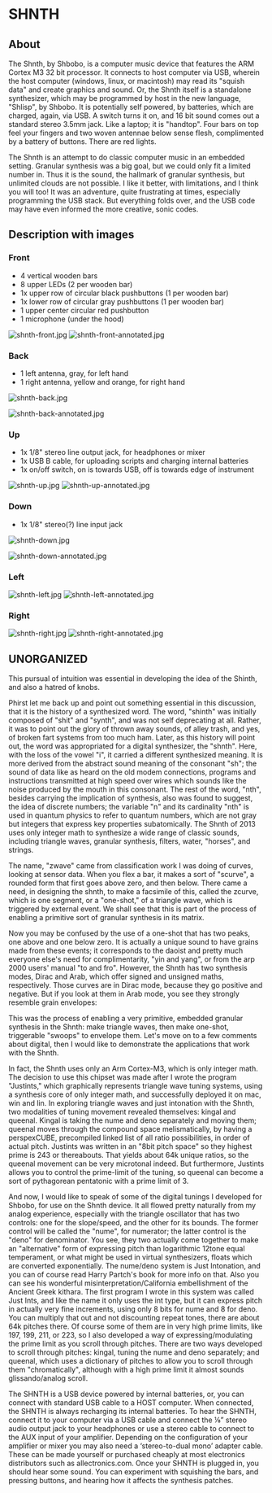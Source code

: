 # SHNTH

## About

The Shnth, by Shbobo, is a computer music device that features the ARM Cortex M3 32 bit processor. It connects to host computer via USB, wherein the host computer (windows, linux, or macintosh) may read its "squish data" and create graphics and sound. Or, the Shnth itself is a standalone synthesizer, which may be programmed by host in the new language, "Shlisp", by Shbobo. It is potentially self powered, by batteries, which are charged, again, via USB. A switch turns it on, and 16 bit sound comes out a standard stereo 3.5mm jack. Like a laptop; it is "handtop". Four bars on top feel your fingers and two woven antennae below sense flesh, complimented by a battery of buttons. There are red lights.

The Shnth is an attempt to do classic computer music in an embedded setting.  Granular synthesis was a big goal, but we could only fit a limited number in.  Thus it is the sound, the hallmark of granular synthesis, but unlimited clouds are not possible.  I like it better, with limitations, and I think you will too!  It was an adventure, quite frustrating at times, especially programming the USB stack.  But everything folds over, and the USB code may have even informed the more creative, sonic codes. 

## Description with images

### Front

* 4 vertical wooden bars
* 8 upper LEDs (2 per wooden bar)
* 1x upper row of circular black pushbuttons (1 per wooden bar)
* 1x lower row of circular gray pushbuttons (1 per wooden bar)
* 1 upper center circular red pushbutton 
* 1 microphone (under the hood)

![shnth-front.jpg](https://github.com/montoyamoraga/shbobo-studies/raw/master/images/shnth-front.jpg "shnth-front.jpg") ![shnth-front-annotated.jpg](https://github.com/montoyamoraga/shbobo-studies/raw/master/images/shnth-front-annotated.jpg "shnth-front-annotated.jpg")


### Back

* 1 left antenna, gray, for left hand
* 1 right antenna, yellow and orange, for right hand

![shnth-back.jpg](https://github.com/montoyamoraga/shbobo-studies/raw/master/images/shnth-back.jpg "shnth-back.jpg")

![shnth-back-annotated.jpg](https://github.com/montoyamoraga/shbobo-studies/raw/master/images/shnth-back-annotated.jpg "shnth-back-annotated.jpg")

### Up

* 1x 1/8" stereo line output jack, for headphones or mixer
* 1x USB B cable, for uploading scripts and charging internal batteries
* 1x on/off switch, on is towards USB, off is towards edge of instrument

![shnth-up.jpg](https://github.com/montoyamoraga/shbobo-studies/raw/master/images/shnth-up.jpg "shnth-up.jpg") ![shnth-up-annotated.jpg](https://github.com/montoyamoraga/shbobo-studies/raw/master/images/shnth-up-annotated.jpg "shnth-up-annotated.jpg")

### Down

* 1x 1/8" stereo(?) line input jack

![shnth-down.jpg](https://github.com/montoyamoraga/shbobo-studies/raw/master/images/shnth-down.jpg "shnth-down.jpg")

![shnth-down-annotated.jpg](https://github.com/montoyamoraga/shbobo-studies/raw/master/images/shnth-down-annotated.jpg "shnth-down-annotated.jpg")

### Left

![shnth-left.jpg](https://github.com/montoyamoraga/shbobo-studies/raw/master/images/shnth-left.jpg "shnth-left.jpg") ![shnth-left-annotated.jpg](https://github.com/montoyamoraga/shbobo-studies/raw/master/images/shnth-left-annotated.jpg "shnth-left-annotated.jpg")

### Right

![shnth-right.jpg](https://github.com/montoyamoraga/shbobo-studies/raw/master/images/shnth-right.jpg "shnth-right.jpg") ![shnth-right-annotated.jpg](https://github.com/montoyamoraga/shbobo-studies/raw/master/images/shnth-right-annotated.jpg "shnth-right-annotated.jpg")


## UNORGANIZED

This pursual of intuition was essential in developing the idea of the Shinth, and also a hatred of knobs.  

Phirst let me back up and point out something essential in this discussion, that it is the history of a synthesized word.  The word, "shinth" was initially composed of "shit" and "synth", and was not self deprecating at all.  Rather, it was to point out the glory of thrown away sounds, of alley trash, and yes, of broken fart systems from too much ham.  Later, as this history will point out, the word was appropriated for a digital synthesizer, the "shnth".  Here, with the loss of the vowel "i", it carried a different synthesized meaning.  It is more derived from the abstract sound meaning of the consonant "sh"; the sound of data like as heard on the old modem connections, programs and instructions transmitted at high speed over wires which sounds like the noise produced by the mouth in this consonant.  The rest of the word, "nth", besides carrying the implication of synthesis, also was found to suggest, the idea of discrete numbers; the variable "n" and its cardinality "nth" is used in quantum physics to refer to quantum numbers, which are not gray but integers that express key properties subatomically.  The Shnth of 2013 uses only integer math to synthesize a wide range of classic sounds, including triangle waves, granular synthesis, filters, water, "horses", and strings. 

The name, "zwave" came from classification work I was doing of curves, looking at sensor data.  When you flex a bar, it makes a sort of "scurve", a rounded form that first goes above zero, and then below.  There came a need, in designing the shnth, to make a facsimile of this, called the zcurve, which is one segment, or a "one-shot," of a triangle wave, which is triggered by external event.  We shall see that this is part of the process of enabling a primitive sort of granular synthesis in its matrix.

Now you may be confused by the use of a one-shot that has two peaks, one above and one below zero.  It is actually a unique sound to have grains made from these events; it corresponds to the daoist and pretty much everyone else's need for complimentarity, "yin and yang", or from the arp 2000 users' manual "to and fro".  However, the Shnth has two synthesis modes, Dirac and Arab, which offer signed and unsigned maths, respectively.  Those curves are in Dirac mode, because they go positive and negative.  But if you look at them in Arab mode, you see they strongly resemble grain envelopes:

This was the process of enabling a very primitive, embedded granular synthesis in the Shnth: make triangle waves, then make one-shot, triggerable "swoops" to envelope them.  Let's move on to a few comments about digital, then I would like to demonstrate the applications that work with the Shnth.

In fact, the Shnth uses only an Arm Cortex-M3, which is only integer math.  The decision to use this chipset was made after I wrote the program "Justints," which graphically represents triangle wave tuning systems, using a synthesis core of only integer math, and successfully deployed it on mac, win and lin.  In exploring triangle waves and just intonation with the Shnth, two modalities of tuning movement revealed themselves: kingal and queenal.  Kingal is taking the nume and deno separately and moving them; queenal moves through the compound space melismatically, by having a perspexCUBE, precompiled linked list of all ratio possibilities, in order of actual pitch.  Justints was written in an "8bit pitch space" so they highest prime is 243 or thereabouts.  That yields about 64k unique ratios, so the queenal movement can be very microtonal indeed.  But furthermore, Justints allows you to control the prime-limit of the tuning, so queenal can become a sort of pythagorean pentatonic with a prime limit of 3. 

And now, I would like to speak of some of the digital tunings I developed for Shbobo, for use on the Shnth device.  It all flowed pretty naturally from my analog experience, especially with the triangle oscillator that has two controls: one for the slope/speed, and the other for its bounds.  The former control will be called the "nume", for numerator; the latter control is the "deno" for denominator.  You see, they two actually come together to make an "alternative" form of expressing pitch than logarithmic 12tone equal temperament, or what might be used in virtual synthesizers, floats which are converted exponentially.  The nume/deno system is Just Intonation, and you can of course read Harry Partch's book for more info on that.  Also you can see his wonderful misinterpretation/California embellishment of the Ancient Greek kithara.  The first program I wrote in this system was called Just Ints, and like the name it only uses the int type, but it can express pitch in actually very fine increments, using only 8 bits for nume and 8 for deno.  You can multiply that out and not discounting repeat tones, there are about 64k pitches there.  Of course some of them are in very high prime limits, like 197, 199, 211, or 223, so I also developed a way of expressing/modulating the prime limit as you scroll through pitches.  There are two ways developed to scroll through pitches: kingal, tuning the nume and deno separately; and queenal, which uses a dictionary of pitches to allow you to scroll through them "chromatically", although with a high prime limit it almost sounds glissando/analog scroll.

The SHNTH is a USB device powered by internal batteries, or, you can connect with standard USB cable to a HOST computer.  When connected, the SHNTH is always recharging its internal batteries.  To hear the SHNTH, connect it to your computer via a USB cable and connect the ⅛” stereo audio output jack to your headphones or use a stereo cable to connect to the AUX input of your amplifier. Depending on the configuration of your amplifier or mixer you may also need a ‘stereo-to-dual mono’ adapter cable. These can be made yourself or purchased cheaply at most electronics distributors such as allectronics.com. Once your SHNTH is plugged in, you should hear some sound.  You can experiment with squishing the bars, and pressing buttons, and hearing how it affects the synthesis patches.
